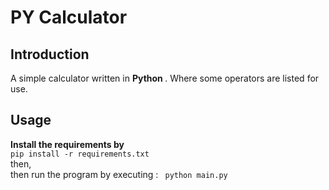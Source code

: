 <h1> PY Calculator </h1>
<h2> Introduction </h2>
A simple calculator written in <b>Python </b> . Where some operators are listed for use. 

<h2> Usage </h2>
<b>Install the requirements by </b>
<br>
<code>pip install -r requirements.txt </code> 
<br>
then,
<br>
then run the program by executing : <code> python main.py


